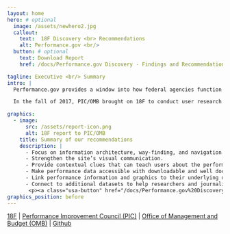 ```yaml
---
layout: home
hero: # optional
  image: /assets/newhero2.jpg
  callout:
    text:  18F Discovery <br> Recommendations
    alt: Performance.gov <br/>
  button: # optional
    text: Download Report
    href: /docs/Performance.gov Discovery - Findings and Recommendations.pdf

tagline: Executive <br/> Summary
intro: |
  Performance.gov provides a window into how federal agencies function and perform. The transparency and accountability site is mandated by the Government Performance and Results Act Modernization Act (GPRAMA) of 2010, is managed by Performance Improvement Council (PIC), and overseen by the Office of Management and Budget (OMB).

  In the fall of 2017, PIC/OMB brought on 18F to conduct user research and help develop a strategy for the future of Performance.gov. 18F conducted interviews and prototype testing sessions with a vast set of performance.gov users. From the observations made in those sessions, we identified ways to significantly improve the way users engage with performance information.

graphics:
  - image:
      src: /assets/report-icon.png
      alt: 18F report to PIC/OMB
    title: Summary of our recommendations
    description: |
      - Focus on information architecture, way-finding, and navigation.
      - Strengthen the site’s visual communication.
      - Provide contextual clues that can teach users about the performance framework.
      - Make performance data accessible with downloadable and well documented datasets.
      - Link performance information and graphics to their underlying data.
      - Connect to additional datasets to help researchers and journalists align multiple data sources for their work. 
       <p><a class="usa-button" href="/docs/Performance.gov%20Discovery%20-%20Findings%20and%20Recommendations.pdf">Download Report</a></p>
graphics_position: before
---
```


<style>
	.usa-media_block-img{
		width: 250px;
	}
	.usa-width-one-half{
		width: 100%;
	}
	.usa-hero-callout h2{
		font-size: 2.5rem;
	}
  .usa-section:last-child {
    text-align: center;
  }
  .usa-section:last-child p a {
    color: #000;
    font-weight: bold;
  }
  .usa-section:last-child p a:visited {
    color: #000;
  }
  @media (max-width: 500px) {
    .usa-media_block-img{
      float: none;
      margin: auto;
      width: 500px;
      margin-bottom: 25px;      
    }
  }  
  
</style>
	


[18F](https://18f.gsa.gov/) \| [Performance Improvement Council (PIC)](https://pic.gov/) \| [Office of Management and Budget (OMB)](https://www.whitehouse.gov/omb/) \| [Github](https://github.com/18F/performance-gov-research/)